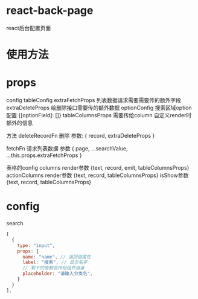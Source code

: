# react-back-page
react后台配置页面

# 使用方法

# props
config
tableConfig
extraFetchProps 列表数据请求需要需要传的额外字段
extraDeleteProps 给删除接口需要传的额外数据
optionConfig 搜索区域option配置 {[optionField]: []}
tableColumnsProps 需要传给column 自定义render时额外的信息

方法
deleteRecordFn 删除
  参数: { record, extraDeleteProps }

fetchFn 请求列表数据
  参数 { page, ...searchValue, ...this.props.extraFetchProps }



表格的config
columns render参数 {text, record, emit, tableColumnsProps}
actionColumns 
  render参数 {text, record, tableColumnsProps}
  isShow参数 {text, record, tableColumnsProps}


# config
search
```javascript
[
  {
    type: "input",
    props: {
      name: "name", // 返回值属性
      label: "搜索", // 显示名字
      // 剩下的值都会传给组件自身
      placeholder: "请输入分类名",
    }
  }
],
```